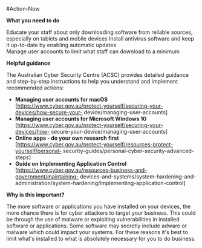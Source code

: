 #Action-Now 

**What you need to do**

Educate your staff about only downloading software from reliable sources, especially on tablets and mobile devices Install antivirus software and keep it up-to-date by enabling automatic updates  
Manage user accounts to limit what staff can download to a minimum

**Helpful guidance**

The Australian Cyber Security Centre (ACSC) provides detailed guidance and step-by-step instructions to help you understand and implement recommended actions:

- **Managing user accounts for macOS** [https://www.cyber.gov.au/protect-yourself/securing-your-devices/how-secure-your- device/managing-user-accounts]
- **Managing user accounts for Microsoft Windows 10** [https://www.cyber.gov.au/protect-yourself/securing-your-devices/how- secure-your-device/managing-user-accounts]
- **Online apps - do your own research first** [https://www.cyber.gov.au/protect-yourself/resources-protect-yourself/personal- security-guides/personal-cyber-security-advanced-steps]
- **Guide on Implementing Application Control** [https://www.cyber.gov.au/resources-business-and-government/maintaining- devices-and-systems/system-hardening-and-administration/system-hardening/implementing-application-control]

**Why is this important?**

The more software or applications you have installed on your devices, the more chance there is for cyber attackers to target your business. This could be through the use of malware or exploiting vulnerabilities in installed software or applications. Some software may secretly include adware or malware which could impact your systems. For these reasons it's best to limit what's installed to what is absolutely necessary for you to do business.